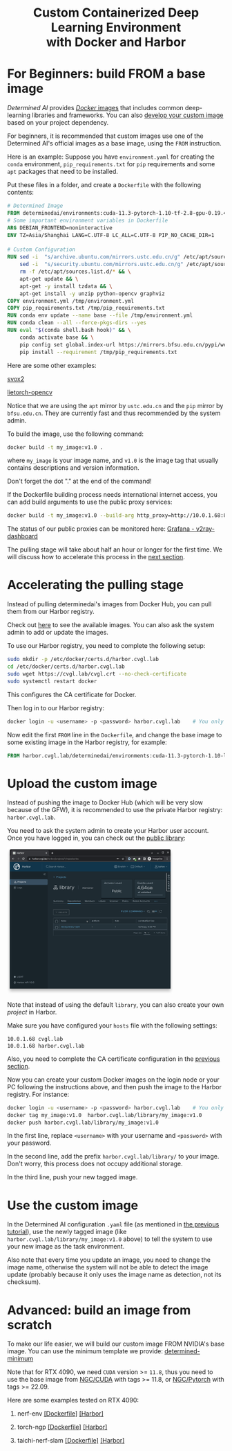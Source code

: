 <h1 align="center">Custom Containerized Deep Learning Environment<br>
with Docker and Harbor </h1>

# For Beginners: build FROM a base image

*Determined AI* provides [*Docker* images](https://hub.docker.com/r/determinedai/environments/tags) that includes common deep-learning libraries and frameworks. You can also [develop your custom image](https://gpu.cvgl.lab/docs/prepare-environment/custom-env.html) based on your project dependency.

For beginners, it is recommended that custom images use one of the Determined AI's official images as a base image, using the `FROM` instruction.

Here is an example: Suppose you have `environment.yaml` for creating the `conda` environment, `pip_requirements.txt` for `pip` requirements and some `apt` packages that need to be installed.

Put these files in a folder, and create a `Dockerfile` with the following contents:

```Dockerfile
# Determined Image
FROM determinedai/environments:cuda-11.3-pytorch-1.10-tf-2.8-gpu-0.19.4
# Some important environment variables in Dockerfile
ARG DEBIAN_FRONTEND=noninteractive
ENV TZ=Asia/Shanghai LANG=C.UTF-8 LC_ALL=C.UTF-8 PIP_NO_CACHE_DIR=1

# Custom Configuration
RUN sed -i  "s/archive.ubuntu.com/mirrors.ustc.edu.cn/g" /etc/apt/sources.list && \
    sed -i  "s/security.ubuntu.com/mirrors.ustc.edu.cn/g" /etc/apt/sources.list && \
    rm -f /etc/apt/sources.list.d/* && \
    apt-get update && \
    apt-get -y install tzdata && \
    apt-get install -y unzip python-opencv graphviz
COPY environment.yml /tmp/environment.yml
COPY pip_requirements.txt /tmp/pip_requirements.txt
RUN conda env update --name base --file /tmp/environment.yml
RUN conda clean --all --force-pkgs-dirs --yes
RUN eval "$(conda shell.bash hook)" && \
    conda activate base && \
    pip config set global.index-url https://mirrors.bfsu.edu.cn/pypi/web/simple &&\
    pip install --requirement /tmp/pip_requirements.txt
```

Here are some other examples:

[svox2](./Example_Envs/svox2/)

[lietorch-opencv](./Example_Envs/lietorch-opencv/)

Notice that we are using the `apt` mirror by `ustc.edu.cn` and the `pip` mirror by `bfsu.edu.cn`. They are currently fast and thus recommended by the system admin.

To build the image, use the following command:

```bash
docker build -t my_image:v1.0 .
```

where `my_image` is your image name, and `v1.0` is the image tag that usually contains descriptions and version information.

Don't forget the dot "." at the end of the command!

If the Dockerfile building process needs international internet access, you can add build arguments to use the public proxy services:

```bash
docker build -t my_image:v1.0 --build-arg http_proxy=http://10.0.1.68:8889 --build-arg https_proxy=http://10.0.1.68:8889 .
```

The status of our public proxies can be monitored here: [Grafana - v2ray-dashboard](https://grafana.cvgl.lab/d/CCSvIIEZz/v2ray-dashboard)

The pulling stage will take about half an hour or longer for the first time. We will discuss how to accelerate this process in the [next section](#accelerating-the-pulling-stage).

# Accelerating the pulling stage

Instead of pulling determinedai's images from Docker Hub, you can pull them from our Harbor registry.

Check out [here](https://harbor.lins.lab/harbor/projects/2/repositories/environments/) to see the available images. You can also ask the system admin to add or update the images.

To use our Harbor registry, you need to complete the following setup:

```bash
sudo mkdir -p /etc/docker/certs.d/harbor.cvgl.lab
cd /etc/docker/certs.d/harbor.cvgl.lab
sudo wget https://cvgl.lab/cvgl.crt --no-check-certificate
sudo systemctl restart docker
```

This configures the CA certificate for Docker.

Then log in to our Harbor registry:

```bash
docker login -u <username> -p <password> harbor.cvgl.lab    # You only need to login once
```

Now edit the first `FROM` line in the `Dockerfile`, and change the base image to some existing image in the Harbor registry, for example:

```dockerfile
FROM harbor.cvgl.lab/determinedai/environments:cuda-11.3-pytorch-1.10-lightning-1.5-tf-2.8-gpu-0.18.5
```

# Upload the custom image

Instead of pushing the image to Docker Hub (which will be very slow because of the GFW), it is recommended to use the private Harbor registry: `harbor.cvgl.lab`.

You need to ask the system admin to create your Harbor user account. Once you have logged in, you can check out the [public library](https://harbor.cvgl.lab/harbor/projects/1/repositories):

<img src="./Custom_Containerized_Environment/harbor-library.png" alt="Harbor library" style="width:40vw;"/>

Note that instead of using the default `library`, you can also create your own *project* in Harbor.

Make sure you have configured your `hosts` file with the following settings:

```text
10.0.1.68 cvgl.lab
10.0.1.68 harbor.cvgl.lab
```

Also, you need to complete the CA certificate configuration in the [previous section](#accelerating-the-pulling-stage).

Now you can create your custom Docker images on the login node or your PC following the instructions above, and then push the image to the Harbor registry. For instance:

```bash
docker login -u <username> -p <password> harbor.cvgl.lab    # You only need to login once
docker tag my_image:v1.0  harbor.cvgl.lab/library/my_image:v1.0
docker push harbor.cvgl.lab/library/my_image:v1.0
```

In the first line, replace `<username>` with your username and `<password>` with your password.

In the second line, add the prefix `harbor.cvgl.lab/library/` to your image. Don't worry, this process does not occupy additional storage.

In the third line, push your new tagged image.

# Use the custom image

In the Determined AI configuration `.yaml` file (as mentioned in [the previous tutorial](./Determined_AI_User_Guide.md#task-configuration-template)), use the newly tagged image (like `harbor.cvgl.lab/library/my_image:v1.0` above) to tell the system to use your new image as the task environment.

Also note that every time you update an image, you need to change the image name, otherwise the system will not be able to detect the image update (probably because it only uses the image name as detection, not its checksum).

# Advanced: build an image from scratch

To make our life easier, we will build our custom image FROM NVIDIA's base image. You can use the minimum template we provide: [determined-minimum](./Example_Envs/determined-minimum/)

Note that for RTX 4090, we need `CUDA` version >= `11.8`, thus you need to use the base image from [NGC/CUDA](https://catalog.ngc.nvidia.com/orgs/nvidia/containers/cuda) with tags >= 11.8, or [NGC/Pytorch](https://catalog.ngc.nvidia.com/orgs/nvidia/containers/pytorch) with tags >= 22.09.

Here are some examples tested on RTX 4090:

1. nerf-env [[Dockerfile]](./Example_Envs/nerf-env/) [[Harbor]](https://harbor.cvgl.lab/harbor/projects/1/repositories/nerf_env_test/artifacts-tab/artifacts/sha256:fd1376632bd15ea92eb9791723e95fab833f4f30185a9a8c3f765d158713bc60)

2. torch-ngp [[Dockerfile]](./Example_Envs/torch-ngp/) [[Harbor]](https://harbor.cvgl.lab/harbor/projects/1/repositories/zlz-torch-ngp/artifacts-tab/artifacts/sha256:a5e1d1d87123910bb904426e921c1857d401c73e5789c56600fac1039dd4d024)

3. taichi-nerf-slam [[Dockerfile]](./Example_Envs/taichi-nerf-slam/) [[Harbor]](https://harbor.cvgl.lab/harbor/projects/1/repositories/zlz-taichi-nerf-slam/artifacts-tab/artifacts/sha256:4a6f9395008187921dfe4370164c18e7b000fbff56969a997d950aca43aaa702)
